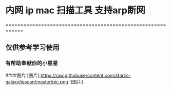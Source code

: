 # 内网 ip mac 扫描工具 支持arp断网
============================================================
## 仅供参考学习使用
### 有帮助奉献你的小星星
####图片
[图片]:https://raw.githubusercontent.com/starzc-galaxy/ipscan/master/pic.png
![图片]